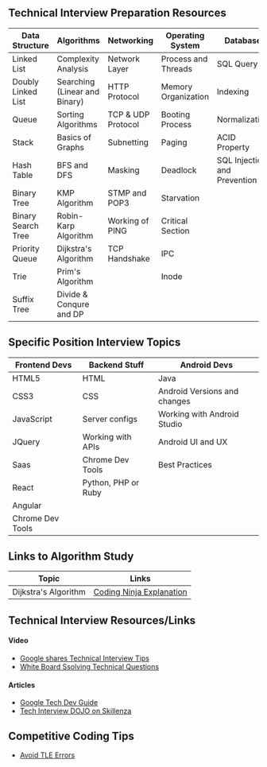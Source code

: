 ## Technical Interview Preparation Resources

| Data Structure | Algorithms | Networking| Operating System| Database| 
|----------------|------------|-----------|----------------|---------|
|Linked List     |Complexity Analysis|Network Layer| Process and Threads | SQL Query|
|Doubly Linked List|Searching (Linear and Binary)| HTTP Protocol| Memory Organization| Indexing|
|Queue|Sorting Algorithms| TCP & UDP Protocol| Booting Process | Normalization|
|Stack|Basics of Graphs|Subnetting | Paging| ACID Property|
|Hash Table|BFS and DFS | Masking|Deadlock| SQL Injection and Prevention
|Binary Tree|KMP Algorithm| STMP and POP3| Starvation|
|Binary Search Tree|Robin-Karp Algorithm| Working of PING| Critical Section|
|Priority Queue|Dijkstra's Algorithm|TCP Handshake |IPC|
|Trie|Prim's Algorithm|| Inode
|Suffix Tree| Divide & Conqure and DP| | |


## Specific Position Interview Topics
| Frontend Devs | Backend Stuff|Android Devs| 
|-------------|--------------|------------|
| HTML5| HTML|Java|
| CSS3|CSS| Android Versions and changes|
|JavaScript| Server configs| Working with Android Studio | 
|JQuery| Working with APIs| Android UI and UX| 
|Saas|Chrome Dev Tools| Best Practices | 
|React|Python, PHP or Ruby|
|Angular|
|Chrome Dev Tools|

## Links to Algorithm Study
| Topic | Links |
|----------------|------------|
|Dijkstra's Algorithm     | [Coding Ninja Explanation](https://www.youtube.com/watch?v=7GoDDj3onfI&index=7&list=PLrk5tgtnMN6QkNhdIiClZIhxJGwzCEVv9)| 


## Technical Interview Resources/Links 
#### Video
* [Google shares Technical Interview Tips](https://www.youtube.com/watch?v=qc1owf2-220&autoplay=1)
* [White Board Ssolving Technical Questions](https://www.youtube.com/watch?v=XKu_SEDAykw)
#### Articles
* [Google Tech Dev Guide](https://techdevguide.withgoogle.com/)
* [Tech Interview DOJO on Skillenza](https://skillenza.com/communities/tech-interview-dojo)


## Competitive Coding Tips
* [Avoid TLE Errors](https://www.youtube.com/watch?v=2frmG3Z_PRo)
